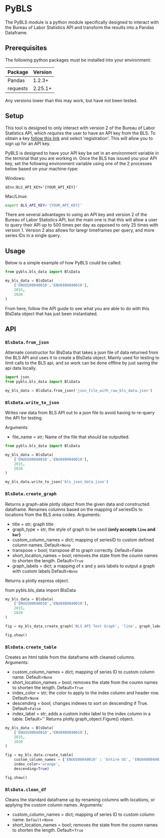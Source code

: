 # PyBLS

The PyBLS module is a python module specifically designed to interact with the Bureau of Labor Statistics
API and transform the results into a Pandas Dataframe. 

## Prerequisites

The following python packages must be installed into your environment:

| Package | Version |
| ------- | ------- |
| Pandas | 1.2.3+ |
| requests | 2.25.1+ |

Any versions lower than this may work, but have not been tested. 

## Setup

This tool is designed to only interact with version 2 of the Bureau of Labor Statistics API, which *requires* the user to have an API key from the BLS. To obtain a key [follow this link](https://www.bls.gov/developers/home.htm) and select 'registration'. This will allow you to sign up for an API key.

PyBLS is designed to have your API key be set in an environment variable in the terminal that you are working in. Once the BLS has issued you your API key, set the following environment variable using one of the 2 processes below based on your machine-type:

Windows:
```psh
$Env:BLS_API_KEY='{YOUR_API_KEY}'
```

Mac/Linux:
```sh
export BLS_API_KEY='{YOUR_API_KEY}'
```

There are several advantages to using an API key and version 2 of the Bureau of Labor Statistics API, but the main one is that this will allow a user to query their API up to 500 times per day as opposed to only 25 times with version 1. Version 2 also allows for laregr timeframes per query, and more series IDs in a single query.

## Usage

Below is a simple example of how PyBLS could be called:

```python
from pybls.bls_data import BlsData

my_bls_data = BlsData(
    ['ENUUS00040010','ENU0400040010'],
    2015,
    2020
)
```

From here, follow the API guide to see what you are able to do with this BlsData object that has just been instantiated.

## API

### `BlsData.from_json`

Alternate constructor for BlsData that takes a json file of data returned from the BLS
API and uses it to create a BlsData object. Mainly used for testing to limit calls to the BLS api, and so
work can be done offline by just saving the api data locally.

```python
import json
from pybls.bls_data import BlsData

my_bls_data = BlsData.from_json('json_file_with_raw_bls_data.json')
```

### `BlsData.write_to_json`

Writes raw data from BLS API out to a json file to avoid having to re-query the API for testing.

Arguments:
- file_name = str; Name of the file that should be outputted.

```python
from pybls.bls_data import BlsData

my_bls_data = BlsData(
    ['ENUUS00040010','ENU0400040010'],
    2015,
    2020
)

my_bls_data.write_to_json('bls_json_data.json')
```

### `BlsData.create_graph`

Returns a graph-able plotly object from the given data and constructed dataframe. Renames columns based on the mapping of seriesIDs to locations from the BLS area codes.
Arguments:
- title = str; graph title
- graph_type = str; the style of graph to be used **(only accepts `line` and `bar`)**
- custom_column_names = dict; mapping of seriesID to custom defined column names. Default=`None`
- transpose = bool; transpose df to graph correctly. Default=False
- short_location_names = bool; removes the state from the coumn names to shorten the length. Default=`True`
- graph_labels = dict; a mapping of x and y axis labels to output a graph with custom labels Default=`None`

Returns a plotly express object.

from pybls.bls_data import BlsData

```python
my_bls_data = BlsData(
    ['ENUUS00040010','ENU0400040010'],
    2015,
    2020
)

fig = my_bls_data.create_graph('BLS API Test Graph', 'line', graph_labels = {'date': 'Date', 'value': 'Amount in USD'})

fig.show()
```

### `BlsData.create_table`

Creates an html table from the dataframe with cleaned columns.
Arguments:
- custom_column_names = dict; mapping of series ID to custom column name. Default=`None`
- short_location_names = bool; removes the state from the coumn names to shorten the length. Default=`True`
- index_color = str; the color to apply to the index column and header row. Default=`None`
- descending = bool; changes indexes to sort on descending if True. Default=`False`
- index_label = str; adds a custom index label to the index column in a table. Default=''
Returns plotly.graph_object.Figure() object.

```python
my_bls_data = BlsData(
    ['ENUUS00040010','ENU0400040010'],
    2015,
    2020
)

fig = my_bls_data.create_table(
    custom_column_names = {'ENUUS00040010' : 'Entire US', 'ENU0400040010' : 'Arizona'},
    index_color='orange',
    descending=True)

fig.show()
```

### `BlsData.clean_df`

Cleans the standard dataframe up by renaming columns with locations, or applying the custom column names.
Arguments:
- custom_column_names = dict; mapping of series ID to custom column name. `Default`=`None`
- short_location_names = bool; removes the state from the coumn names to shorten the length. Default=`True`
